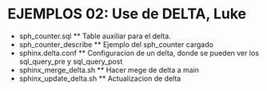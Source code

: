 EJEMPLOS 02: Use de DELTA, Luke
===============================

* sph_counter.sql
** Table auxiliar para el delta.
* sph_counter_describe
** Ejemplo del sph_counter cargado
* sphinx.delta.conf
** Configuracion de un delta, donde se pueden ver los sql_query_pre y sql_query_post
* sphinx_merge_delta.sh
** Hacer mege de delta a main
* sphinx_update_delta.sh
** Actualizacion de delta
